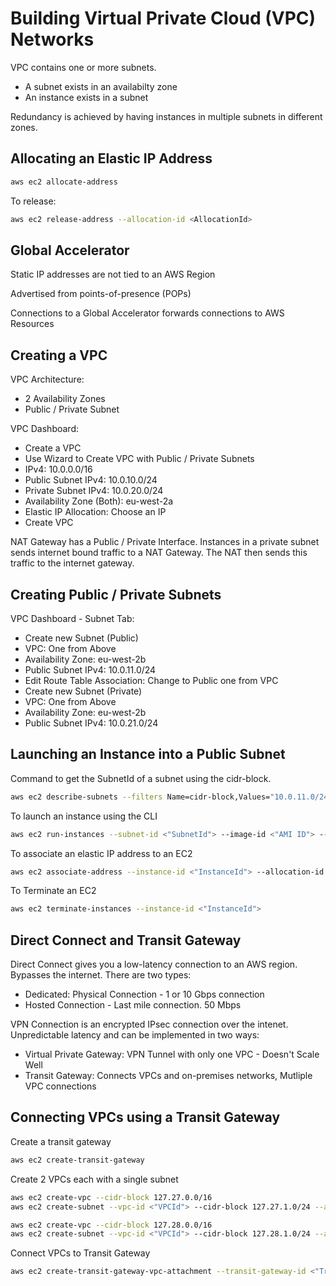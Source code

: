 # Building Virtual Private Cloud (VPC) Networks

VPC contains one or more subnets.
  - A subnet exists in an availabilty zone
  - An instance exists in a subnet

Redundancy is achieved by having instances in multiple subnets in different zones.

## Allocating an Elastic IP Address

```bash
aws ec2 allocate-address
```
To release:
```bash
aws ec2 release-address --allocation-id <AllocationId>
```

## Global Accelerator

Static IP addresses are not tied to an AWS Region

Advertised from points-of-presence (POPs)

Connections to a Global Accelerator forwards connections to AWS Resources

## Creating a VPC

VPC Architecture:
  - 2 Availability Zones
  - Public / Private Subnet

VPC Dashboard:
  - Create a VPC
  - Use Wizard to Create VPC with Public / Private Subnets
  - IPv4: 10.0.0.0/16
  - Public Subnet IPv4: 10.0.10.0/24
  - Private Subnet IPv4: 10.0.20.0/24
  - Availability Zone (Both): eu-west-2a
  - Elastic IP Allocation: Choose an IP
  - Create VPC

NAT Gateway has a Public / Private Interface. Instances in a private subnet sends internet bound traffic to a NAT Gateway. The NAT then sends this traffic to the internet gateway.

## Creating Public / Private Subnets

VPC Dashboard - Subnet Tab:
  - Create new Subnet (Public)
  - VPC: One from Above
  - Availability Zone: eu-west-2b
  - Public Subnet IPv4: 10.0.11.0/24
  - Edit Route Table Association: Change to Public one from VPC
  - Create new Subnet (Private)
  - VPC: One from Above
  - Availability Zone: eu-west-2b
  - Public Subnet IPv4: 10.0.21.0/24

## Launching an Instance into a Public Subnet

Command to get the SubnetId of a subnet using the cidr-block.
```bash
aws ec2 describe-subnets --filters Name=cidr-block,Values="10.0.11.0/24"
```
To launch an instance using the CLI
```bash
aws ec2 run-instances --subnet-id <"SubnetId"> --image-id <"AMI ID"> --instance-type <"InstanceType"> --key-name <"KeyName">
```
To associate an elastic IP address to an EC2
```bash
aws ec2 associate-address --instance-id <"InstanceId"> --allocation-id <"ElasticIPAllocationId">
```
To Terminate an EC2
```bash
aws ec2 terminate-instances --instance-id <"InstanceId">
```

## Direct Connect and Transit Gateway

Direct Connect gives you a low-latency connection to an AWS region. Bypasses the internet. There are two types:
  - Dedicated: Physical Connection - 1 or 10 Gbps connection
  - Hosted Connection - Last mile connection. 50 Mbps

VPN Connection is an encrypted IPsec connection over the intenet. Unpredictable latency and can be implemented in two ways:
  - Virtual Private Gateway: VPN Tunnel with only one VPC - Doesn't Scale Well
  - Transit Gateway: Connects VPCs and on-premises networks, Mutliple VPC connections

  ## Connecting VPCs using a Transit Gateway

Create a transit gateway
```bash
aws ec2 create-transit-gateway
```
Create 2 VPCs each with a single subnet
```bash
aws ec2 create-vpc --cidr-block 127.27.0.0/16
aws ec2 create-subnet --vpc-id <"VPCId"> --cidr-block 127.27.1.0/24 --availability-zone eu-west-2a

aws ec2 create-vpc --cidr-block 127.28.0.0/16
aws ec2 create-subnet --vpc-id <"VPCId"> --cidr-block 127.28.1.0/24 --availability-zone eu-west-2b
```
Connect VPCs to Transit Gateway
```bash
aws ec2 create-transit-gateway-vpc-attachment --transit-gateway-id <"TransitGatewayID"> --vpc-id <"VPCId"> --subnet-ids <"SubnetId">
```